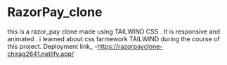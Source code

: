 # RazorPay_clone

this is a razor_pay clone made using TAILWIND CSS . It is responsive and animated . i learned about css farmework TAILWIND during the course of this project.
Deployment link_ -https://razorpayclone-chirag2641.netlify.app/
